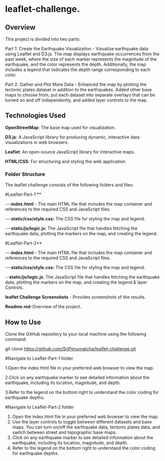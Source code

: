 # leaflet-challenge.


## Overview

This project is divided into two parts:

Part 1: Create the Earthquake Visualization - Visualize earthquake data using Leaflet and D3.js. The map displays earthquake occurrences from the past week, where the size of each marker represents the magnitude of the earthquake, and the color represents the depth. Additionally, the map includes a legend that indicates the depth range corresponding to each color.

Part 2: Gather and Plot More Data - Enhanced the map by plotting the tectonic plates dataset in addition to the earthquakes. Added other base maps to choose from, put each dataset into separate overlays that can be turned on and off independently, and added layer controls to the map.


## Technologies Used

**OpenStreetMap**: The base map used for visualization.

**D3.js**: A JavaScript library for producing dynamic, interactive data visualizations in web browsers.

**Leaflet**: An open-source JavaScript library for interactive maps.

**HTML/CSS**: For structuring and styling the web application.


### Folder Structure 

The leaflet challenge consists of the following folders and files:

#Leaflet-Part-1 **

---**index.html** - The main HTML file that includes the map container and references to the required CSS and JavaScript files.

---**static/css/style.css:** The CSS file for styling the map and legend.

---**static/js/logic.js**: The JavaScript file that handles fetching the earthquake data, plotting the markers on the map, and creating the legend.

#Leaflet-Part-2**
 
---**index.html** - The main HTML file that includes the map container and references to the required CSS and JavaScript files.

---**static/css/style.css:** The CSS file for styling the map and legend.

--**static/js/logic.js**: The JavaScript file that handles fetching the earthquake data, plotting the markers on the map, and creating the legend & layer Controls.

 
**leaflet Challenge Screenshots** - Provides screenshots of the results.

**Readme.md**-Overview of the project.


## How to Use

Clone the GitHub repository to your local machine using the following command:

git clone https://github.com/SriPenumatcha/leaflet-challenge.git

#Navigate to Leaflet-Part-1 folder

1.Open the index.html file in your preferred web browser to view the map.

2.Click on any earthquake marker to see detailed information about the earthquake, including its location, magnitude, and depth.

3.Refer to the legend on the bottom right to understand the color coding for earthquake depths.


#Navigate to Leaflet-Part-2 folder

1. Open the index.html file in your preferred web browser to view the map.
2. Use the layer controls to toggle between different datasets and base maps. You can turn on/off the earthquake data, tectonic plates data, and switch between street and topographic base maps.
3. Click on any earthquake marker to see detailed information about the earthquake, including its location, magnitude, and depth.
4. Refer to the legend on the bottom right to understand the color coding for earthquake depths.